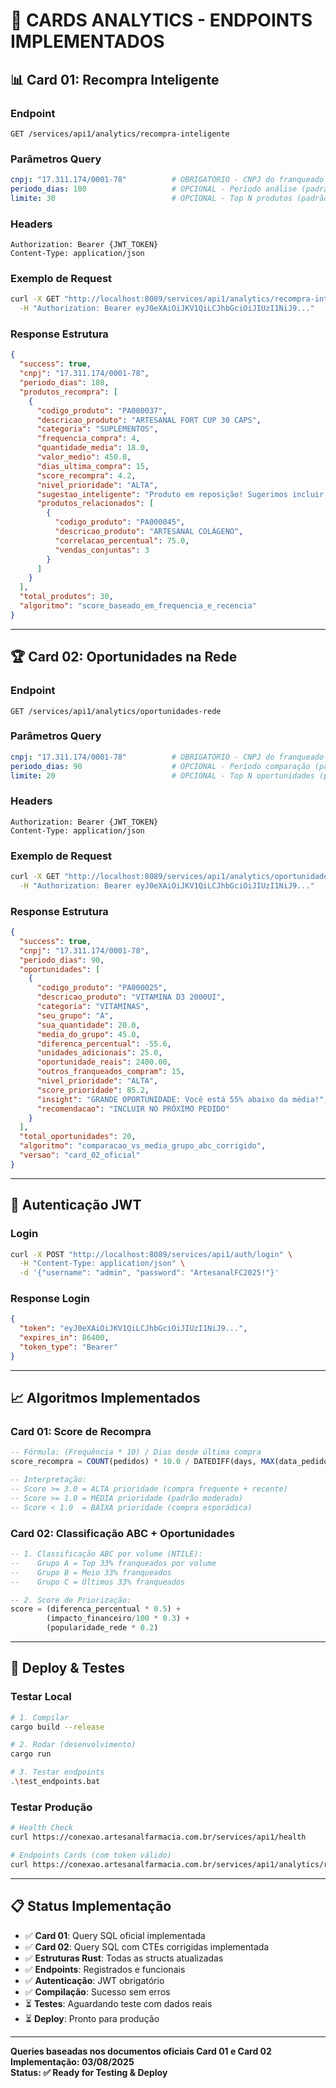 # 🎯 CARDS ANALYTICS - ENDPOINTS IMPLEMENTADOS

## 📊 **Card 01: Recompra Inteligente**

### Endpoint
```
GET /services/api1/analytics/recompra-inteligente
```

### Parâmetros Query
```yaml
cnpj: "17.311.174/0001-78"          # OBRIGATÓRIO - CNPJ do franqueado
periodo_dias: 180                   # OPCIONAL - Período análise (padrão: 90)
limite: 30                          # OPCIONAL - Top N produtos (padrão: 50)
```

### Headers
```
Authorization: Bearer {JWT_TOKEN}
Content-Type: application/json
```

### Exemplo de Request
```bash
curl -X GET "http://localhost:8089/services/api1/analytics/recompra-inteligente?cnpj=17.311.174/0001-78&periodo_dias=180&limite=30" \
  -H "Authorization: Bearer eyJ0eXAiOiJKV1QiLCJhbGciOiJIUzI1NiJ9..."
```

### Response Estrutura
```json
{
  "success": true,
  "cnpj": "17.311.174/0001-78",
  "periodo_dias": 180,
  "produtos_recompra": [
    {
      "codigo_produto": "PA000037",
      "descricao_produto": "ARTESANAL FORT CUP 30 CAPS",
      "categoria": "SUPLEMENTOS",
      "frequencia_compra": 4,
      "quantidade_media": 18.0,
      "valor_medio": 450.0,
      "dias_ultima_compra": 15,
      "score_recompra": 4.2,
      "nivel_prioridade": "ALTA",
      "sugestao_inteligente": "Produto em reposição! Sugerimos incluir no próximo pedido.",
      "produtos_relacionados": [
        {
          "codigo_produto": "PA000045",
          "descricao_produto": "ARTESANAL COLÁGENO",
          "correlacao_percentual": 75.0,
          "vendas_conjuntas": 3
        }
      ]
    }
  ],
  "total_produtos": 30,
  "algoritmo": "score_baseado_em_frequencia_e_recencia"
}
```

---

## 🏆 **Card 02: Oportunidades na Rede**

### Endpoint
```
GET /services/api1/analytics/oportunidades-rede
```

### Parâmetros Query
```yaml
cnpj: "17.311.174/0001-78"          # OBRIGATÓRIO - CNPJ do franqueado
periodo_dias: 90                    # OPCIONAL - Período comparação (padrão: 90)
limite: 20                          # OPCIONAL - Top N oportunidades (padrão: 50)
```

### Headers
```
Authorization: Bearer {JWT_TOKEN}
Content-Type: application/json
```

### Exemplo de Request
```bash
curl -X GET "http://localhost:8089/services/api1/analytics/oportunidades-rede?cnpj=17.311.174/0001-78&periodo_dias=90&limite=20" \
  -H "Authorization: Bearer eyJ0eXAiOiJKV1QiLCJhbGciOiJIUzI1NiJ9..."
```

### Response Estrutura
```json
{
  "success": true,
  "cnpj": "17.311.174/0001-78",
  "periodo_dias": 90,
  "oportunidades": [
    {
      "codigo_produto": "PA000025",
      "descricao_produto": "VITAMINA D3 2000UI",
      "categoria": "VITAMINAS",
      "seu_grupo": "A",
      "sua_quantidade": 20.0,
      "media_do_grupo": 45.0,
      "diferenca_percentual": -55.6,
      "unidades_adicionais": 25.0,
      "oportunidade_reais": 2400.00,
      "outros_franqueados_compram": 15,
      "nivel_prioridade": "ALTA",
      "score_prioridade": 85.2,
      "insight": "GRANDE OPORTUNIDADE: Você está 55% abaixo da média!",
      "recomendacao": "INCLUIR NO PRÓXIMO PEDIDO"
    }
  ],
  "total_oportunidades": 20,
  "algoritmo": "comparacao_vs_media_grupo_abc_corrigido",
  "versao": "card_02_oficial"
}
```

---

## 🔧 **Autenticação JWT**

### Login
```bash
curl -X POST "http://localhost:8089/services/api1/auth/login" \
  -H "Content-Type: application/json" \
  -d '{"username": "admin", "password": "ArtesanalFC2025!"}'
```

### Response Login
```json
{
  "token": "eyJ0eXAiOiJKV1QiLCJhbGciOiJIUzI1NiJ9...",
  "expires_in": 86400,
  "token_type": "Bearer"
}
```

---

## 📈 **Algoritmos Implementados**

### Card 01: Score de Recompra
```sql
-- Fórmula: (Frequência * 10) / Dias desde última compra
score_recompra = COUNT(pedidos) * 10.0 / DATEDIFF(days, MAX(data_pedido), NOW())

-- Interpretação:
-- Score >= 3.0 = ALTA prioridade (compra frequente + recente)
-- Score >= 1.0 = MÉDIA prioridade (padrão moderado)
-- Score < 1.0  = BAIXA prioridade (compra esporádica)
```

### Card 02: Classificação ABC + Oportunidades
```sql
-- 1. Classificação ABC por volume (NTILE):
--    Grupo A = Top 33% franqueados por volume
--    Grupo B = Meio 33% franqueados
--    Grupo C = Últimos 33% franqueados

-- 2. Score de Priorização:
score = (diferenca_percentual * 0.5) + 
        (impacto_financeiro/100 * 0.3) + 
        (popularidade_rede * 0.2)
```

---

## 🚀 **Deploy & Testes**

### Testar Local
```bash
# 1. Compilar
cargo build --release

# 2. Rodar (desenvolvimento)
cargo run

# 3. Testar endpoints
.\test_endpoints.bat
```

### Testar Produção
```bash
# Health Check
curl https://conexao.artesanalfarmacia.com.br/services/api1/health

# Endpoints Cards (com token válido)
curl https://conexao.artesanalfarmacia.com.br/services/api1/analytics/recompra-inteligente?cnpj=17.311.174/0001-78
```

---

## 📋 **Status Implementação**

- ✅ **Card 01**: Query SQL oficial implementada
- ✅ **Card 02**: Query SQL com CTEs corrigidas implementada  
- ✅ **Estruturas Rust**: Todas as structs atualizadas
- ✅ **Endpoints**: Registrados e funcionais
- ✅ **Autenticação**: JWT obrigatório
- ✅ **Compilação**: Sucesso sem erros
- ⏳ **Testes**: Aguardando teste com dados reais
- ⏳ **Deploy**: Pronto para produção

---

**Queries baseadas nos documentos oficiais Card 01 e Card 02**  
**Implementação: 03/08/2025**  
**Status: ✅ Ready for Testing & Deploy**

